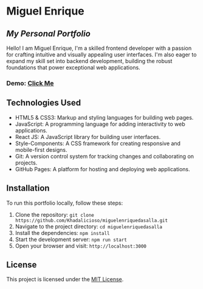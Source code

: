 # Miguel Enrique

## _My Personal Portfolio_

Hello! I am Miguel Enrique, I'm a skilled frontend developer with a passion for crafting intuitive and visually appealing user interfaces. I'm also eager to expand my skill set into backend development, building the robust foundations that power exceptional web applications.

### Demo: [Click Me]("https://khadalicioso.github.io/miguelenriquedasalla")

## Technologies Used

- HTML5 & CSS3: Markup and styling languages for building web pages.
- JavaScript: A programming language for adding interactivity to web applications.
- React JS: A JavaScript library for building user interfaces.
- Style-Components: A CSS framework for creating responsive and mobile-first designs.
- Git: A version control system for tracking changes and collaborating on projects.
- GitHub Pages: A platform for hosting and deploying web applications.

## Installation

To run this portfolio locally, follow these steps:

1. Clone the repository: `git clone https://github.com/Khadalicioso/miguelenriquedasalla.git`
2. Navigate to the project directory: `cd miguelenriquedasalla`
3. Install the dependencies: `npm install`
4. Start the development server: `npm run start`
5. Open your browser and visit: `http://localhost:3000`

## License

This project is licensed under the [MIT License](LICENSE).
